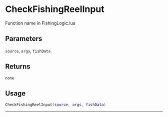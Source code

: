 # CheckFishingReelInput
Function name in FishingLogic.lua
## Parameters
`source`, `args`, `fishData`
## Returns
`none`
## Usage
```lua
CheckFishingReelInput(source, args, fishData)
```
---
